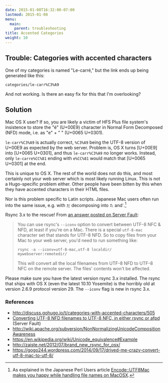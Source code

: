 ```yaml
---
date: 2015-01-08T16:32:00-07:00
lastmod: 2015-01-08
menu:
  main:
    parent: troubleshooting
title: Accented Categories
weight: 10
---
```


## Trouble: Categories with accented characters

One of my categories is named "Le-carré," but the link ends up being generated like this:

    categories/le-carr%C3%A9

And not working. Is there an easy fix for this that I'm overlooking?


## Solution

Mac OS X user?  If so, you are likely a victim of HFS Plus file system's insistence to store the "é" (U+00E9) character in Normal Form Decomposed (NFD) mode, i.e. as "e" + "  ́" (U+0065 U+0301).

`le-carr%C3%A9` is actually correct, `%C3%A9` being the UTF-8 version of U+00E9 as expected by the web server.  Problem is, OS X turns [U+00E9] into [U+0065 U+0301], and thus `le-carr%C3%A9` no longer works.  Instead, only `le-carre%CC%81` ending with `e%CC%81` would match that [U+0065 U+0301] at the end.

This is unique to OS X.  The rest of the world does not do this, and most certainly not your web server which is most likely running Linux.  This is not a Hugo-specific problem either.  Other people have been bitten by this when they have accented characters in their HTML files.

Nor is this problem specific to Latin scripts.  Japanese Mac users often run into the same issue, e.g. with `だ` decomposing into `た` and <code>&#x3099;</code>.[^1]

Rsync 3.x to the rescue!  From [an answer posted on Server Fault](http://serverfault.com/questions/397420/converting-utf-8-nfd-filenames-to-utf-8-nfc-in-either-rsync-or-afpd):

> You can use rsync's `--iconv` option to convert between UTF-8 NFC & NFD, at least if you're on a Mac. There is a special `utf-8-mac` character set that stands for UTF-8 NFD. So to copy files from your Mac to your web server, you'd need to run something like:
>
> `rsync -a --iconv=utf-8-mac,utf-8 localdir/ mywebserver:remotedir/`
>
> This will convert all the local filenames from UTF-8 NFD to UTF-8 NFC on the remote server. The files' contents won't be affected.

Please make sure you have the latest version rsync 3.x installed.  The rsync that ships with OS X (even the latest 10.10 Yosemite) is the horribly old at version 2.6.9 protocol version 29.  The `--iconv` flag is new in rsync 3.x.

### References

* http://discuss.gohugo.io/t/categories-with-accented-characters/505
* [Converting UTF-8 NFD filenames to UTF-8 NFC, in either rsync or afpd](http://serverfault.com/questions/397420/converting-utf-8-nfd-filenames-to-utf-8-nfc-in-either-rsync-or-afpd) (Server Fault)
* http://wiki.apache.org/subversion/NonNormalizingUnicodeCompositionAwareness
* https://en.wikipedia.org/wiki/Unicode_equivalence#Example
* http://zaiste.net/2012/07/brand_new_rsync_for_osx/
* https://gogo244.wordpress.com/2014/09/17/drived-me-crazy-convert-utf-8-mac-to-utf-8/


[^1]: As explained in the Japanese Perl Users article [Encode::UTF8Mac makes you happy while handling file names on MacOSX](http://perl-users.jp/articles/advent-calendar/2010/english/24).
